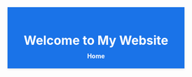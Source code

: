 <!DOCTYPE html>
<html lang="en">
<head>
  <meta charset="UTF-8">
  <title>My Original Website</title>
  <meta name="viewport" content="width=device-width, initial-scale=1.0">
  <style>
    * {
      margin: 0;
      padding: 0;
      box-sizing: border-box;
    }

    body {
      font-family: 'Segoe UI', sans-serif;
      background-color: #f4f7fa;
      color: #333;
      line-height: 1.6;
    }

    header {
      background-color: #1a73e8;
      color: #fff;
      padding: 20px 0;
      text-align: center;
      box-shadow: 0 2px 5px rgba(0,0,0,0.1);
    }

    nav {
      margin-top: 10px;
    }

    nav a {
      color: #fff;
      text-decoration: none;
      margin: 0 15px;
      font-weight: bold;
    }

    nav a:hover {
      text-decoration: underline;
    }

    .container {
      max-width: 1000px;
      margin: 30px auto;
      padding: 20px;
      background: #fff;
      border-radius: 8px;
      box-shadow: 0 0 10px rgba(0,0,0,0.05);
    }

    footer {
      background: #1a73e8;
      color: white;
      text-align: center;
      padding: 15px;
      position: fixed;
      width: 100%;
      bottom: 0;
    }

    @media (max-width: 600px) {
      nav a {
        display: block;
        margin: 10px 0;
      }

      footer {
        position: static;
      }
    }
  </style>
</head>
<body>
  <header>
    <h1>Welcome to My Website</h1>
    <nav>
      <a href="#">Home</
